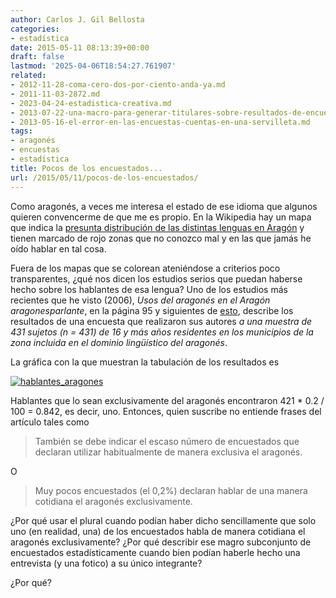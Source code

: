 ```yaml
---
author: Carlos J. Gil Bellosta
categories:
- estadística
date: 2015-05-11 08:13:39+00:00
draft: false
lastmod: '2025-04-06T18:54:27.761907'
related:
- 2012-11-28-coma-cero-dos-por-ciento-anda-ya.md
- 2011-11-03-2872.md
- 2023-04-24-estadistica-creativa.md
- 2013-07-22-una-macro-para-generar-titulares-sobre-resultados-de-encuestas.md
- 2013-05-16-el-error-en-las-encuestas-cuentas-en-una-servilleta.md
tags:
- aragonés
- encuestas
- estadística
title: Pocos de los encuestados...
url: /2015/05/11/pocos-de-los-encuestados/
---
```


Como aragonés, a veces me interesa el estado de ese idioma que algunos quieren convencerme de que me es propio. En la Wikipedia hay un mapa que indica la [presunta distribución de las distintas lenguas en Aragón](http://es.wikipedia.org/wiki/Idioma_aragon%C3%A9s) y tienen marcado de rojo zonas que no conozco mal y en las que jamás he oído hablar en tal cosa.

Fuera de los mapas que se colorean ateniéndose a criterios poco transparentes, ¿qué nos dicen los estudios serios que puedan haberse hecho sobre los hablantes de esa lengua? Uno de los estudios más recientes que he visto (2006), _Usos del aragonés en el Aragón aragonesparlante_, en la página 95 y siguientes de [esto](http://www.iea.es/documents/73041/69461dfa-5509-43a2-9b83-6cb0cc0fd5f0), describe los resultados de una encuesta que realizaron sus autores _a una muestra de 431 sujetos (n = 431) de 16 y más años residentes en los municipios de la zona incluida en el dominio lingüístico del aragonés_.

La gráfica con la que muestran la tabulación de los resultados es

[![hablantes_aragones](/wp-uploads/2015/05/hablantes_aragones.png#center)
](/wp-uploads/2015/05/hablantes_aragones.png#center)

Hablantes que lo sean exclusivamente del aragonés encontraron 421 * 0.2 / 100 = 0.842, es decir, uno. Entonces, quien suscribe no entiende frases del artículo tales como

>También se debe indicar el escaso número de encuestados que declaran utilizar habitualmente de manera exclusiva el aragonés.

O

>Muy pocos encuestados (el 0,2%) declaran hablar de una manera cotidiana el aragonés exclusivamente.

¿Por qué usar el plural cuando podían haber dicho sencillamente que solo uno (en realidad, una) de los encuestados habla de manera cotidiana el aragonés exclusivamente? ¿Por qué describir ese magro subconjunto de encuestados estadísticamente cuando bien podían haberle hecho una entrevista (y una fotico) a su único integrante?

¿Por qué?